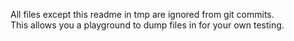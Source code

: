 All files except this readme in tmp are ignored from git commits.  
This allows you a playground to dump files in for your own testing.  
